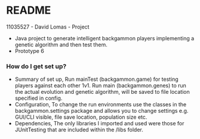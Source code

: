 # README #

11035527 - David Lomas - Project

* Java project to generate intelligent backgammon players implementing a genetic algorithm and then test them.
* Prototype 6

### How do I get set up? ###

* Summary of set up, 
 Run mainTest (backgammon.game) for testing players against each other 1v1.
 Run main (backgammon.genes) to run the actual evolution and genetic algorithm, will be saved to file location specified in config.
* Configuration,
To change the run environments use the classes in the backgammon.settings package and allows you to change settings e.g. GUI/CLI visible, file save location, population size etc.
* Dependencies, 
The only libraries I imported and used were those for JUnitTesting that are included within the /libs folder.